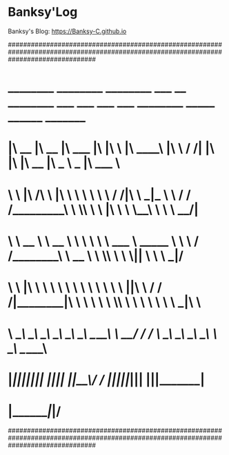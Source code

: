 # Banksy'Log
Banksy's Blog:  https://Banksy-C.github.io

#######################################################################################################################################
#  ________  ________  ________   ___  __    ________       ___    ___             ___  ___  ________  _____ ______   _______         #
# |\   __  \|\   __  \|\   ___  \|\  \|\  \ |\   ____\     |\  \  /  /|           |\  \|\  \|\   __  \|\   _ \  _   \|\  ___ \        #
#  \ \  \|\ /\ \  \|\  \ \  \\ \  \ \  \/  /|\ \  \___|_    \ \  \/  / /___________\ \  \\\  \ \  \|\  \ \  \\\__\ \  \ \   __/|      #
#   \ \   __  \ \   __  \ \  \\ \  \ \   ___  \ \_____  \    \ \    / /\____________\ \   __  \ \  \\\  \ \  \\|__| \  \ \  \_|/__    #
#    \ \  \|\  \ \  \ \  \ \  \\ \  \ \  \\ \  \|____|\  \    \/  /  /\|____________|\ \  \ \  \ \  \\\  \ \  \    \ \  \ \  \_|\ \   #
#     \ \_______\ \__\ \__\ \__\\ \__\ \__\\ \__\____\_\  \ __/  / /                  \ \__\ \__\ \_______\ \__\    \ \__\ \_______\  #
#      \|_______|\|__|\|__|\|__| \|__|\|__| \|__|\_________\\___/ /                    \|__|\|__|\|_______|\|__|     \|__|\|_______|  #
#                                               \|_________\|___|/                                                                    #
#######################################################################################################################################
